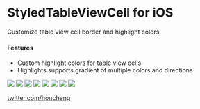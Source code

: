 StyledTableViewCell for iOS
=============

Customize table view cell border and highlight colors. 

#### Features
* Custom highlight colors for table view cells
* Highlights supports gradient of multiple colors and directions

<img src="https://github.com/honcheng/StyledTableViewCell-for-iOS/raw/master/cyan-dashes.png"/>
<img src="https://github.com/honcheng/StyledTableViewCell-for-iOS/raw/master/cyan-dottedlines.png"/>
<img src="https://github.com/honcheng/StyledTableViewCell-for-iOS/raw/master/purple.png"/>
<img src="https://github.com/honcheng/StyledTableViewCell-for-iOS/raw/master/2colors.png"/>
<img src="https://github.com/honcheng/StyledTableViewCell-for-iOS/raw/master/3colors.png"/>
<img src="https://github.com/honcheng/StyledTableViewCell-for-iOS/raw/master/gradient-horizontal.png"/>
<img src="https://github.com/honcheng/StyledTableViewCell-for-iOS/raw/master/gradient-diagonal1.png"/>
<img src="https://github.com/honcheng/StyledTableViewCell-for-iOS/raw/master/gradient-diagonal2.png"/>

[twitter.com/honcheng](http://twitter.com/honcheng)

